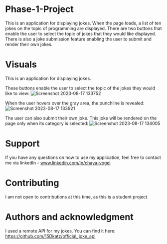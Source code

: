 # Phase-1-Project
This is an application for displaying jokes. When the page loads, a list of ten jokes on the topic of programming are displayed.
There are two buttons that enable the user to select the topic of jokes that they would like displayed.
There is also a joke submission feature enabling the user to submit and render their own jokes.

# Visuals
This is an application for displaying jokes.

These buttons enable the user to select the topic of the jokes they would like to view:
![Screenshot 2023-08-17 133752](https://github.com/chayavogel/Phase-1-Project/assets/118293488/fe87a10a-398e-47bc-b3b2-8b7e790f4deb)

When the user hovers over the gray area, the punchline is revealed:
![Screenshot 2023-08-17 133921](https://github.com/chayavogel/Phase-1-Project/assets/118293488/bbfc5715-caa2-439a-ac00-8d84d6cc0eb1)

The user can also submit their own joke. This joke will be rendered on the page only when its category is selected:
![Screenshot 2023-08-17 134005](https://github.com/chayavogel/Phase-1-Project/assets/118293488/65eaab95-eb29-4bb0-a9e1-a47bbdd98ee8)

# Support
If you have any questions on how to use my application, feel free to contact me via linkedIn - www.linkedin.com/in/chaya-vogel

# Contributing
I am not open to contributions at this time, as this is a student project.

# Authors and acknowledgment
I used a remote API for my jokes. You can find it here: https://github.com/15Dkatz/official_joke_api
